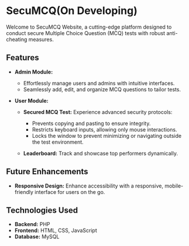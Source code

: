 # SecuMCQ(On Developing)

Welcome to SecuMCQ Website, a cutting-edge platform designed to conduct secure Multiple Choice Question (MCQ) tests with robust anti-cheating measures.

## Features

- **Admin Module:**
  - Effortlessly manage users and admins with intuitive interfaces.
  - Seamlessly add, edit, and organize MCQ questions to tailor tests.

- **User Module:**
  - **Secured MCQ Test:** Experience advanced security protocols:
    - Prevents copying and pasting to ensure integrity.
    - Restricts keyboard inputs, allowing only mouse interactions.
    - Locks the window to prevent minimizing or navigating outside the test environment.

  - **Leaderboard:** Track and showcase top performers dynamically.

## Future Enhancements

- **Responsive Design:** Enhance accessibility with a responsive, mobile-friendly interface for users on the go.


## Technologies Used

- **Backend:** PHP
- **Frontend:** HTML, CSS, JavaScript
- **Database:** MySQL

